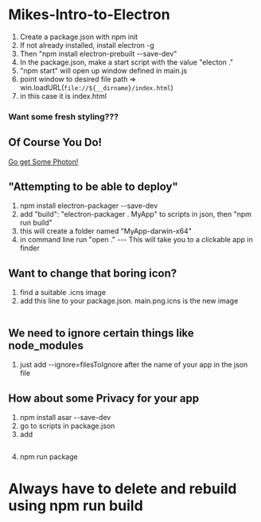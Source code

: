 # Mikes-Intro-to-Electron

1. Create a package.json with npm init
2. If not already installed, install electron -g
3. Then "npm install electron-prebuilt --save-dev"
4. In the package.json, make a start script with the value "electon ."
5. "npm start" will open up window defined in main.js
6.  point window to desired file path  => win.loadURL(`file://${__dirname}/index.html`)
  6. in this case it is index.html

### Want some fresh styling???
## Of Course You Do!

[Go get Some Photon!](http://photonkit.com/)

## "Attempting to be able to deploy"
1. npm install electron-packager --save-dev
2. add "build": "electron-packager . MyApp" to scripts in json, then "npm run build"
 2. this will create a folder named "MyApp-darwin-x64"
3. in command line run "open ."  --- This will take you to a clickable app in finder

## Want to change that boring icon?
1. find a suitable .icns image
2. add this line to your package.json.  main.png.icns is the new image
```"build": "electron-packager . MyApp && cp main.png.icns MyApp-darwin-x64/MyApp.app/Contents/Resources/electron.icns
```

## We need to ignore certain things like node_modules
1. just add --ignore=filesToIgnore after the name of your app in the json file

## How about some Privacy for your app
1. npm install asar --save-dev
2. go to scripts in package.json
3. add
```"package": "asar pack MyApp-darwin-x64/MyApp.app/Contents/Resources/app MyApp-darwin-x64/MyApp.app/Contents/Resources/app.asar",
```
4. npm run package


# Always have to delete and rebuild using npm run build
